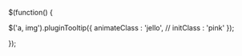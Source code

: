 $(function() {

  $('a, img').pluginTooltip({
    animateClass : 'jello',
    // initClass : 'pink'
  });
  
});

